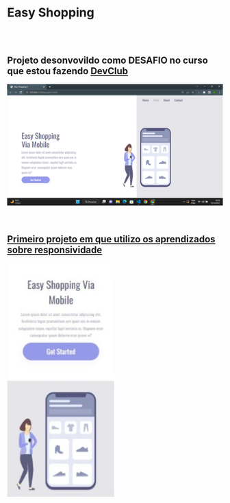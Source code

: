 <h1>Easy Shopping</h1>
<br>
<br>
<h2>Projeto desonvovildo como DESAFIO no curso que estou fazendo <a href="https://rodolfomori.com.br/DevClub">DevClub</h2>

<img src="https://github.com/caiotakenaka03/Easy-Shoppping-Project/blob/master/Easy%20Shopping.png?raw=true">
  
<br>
<br>
<br>
  
<h2>Primeiro projeto em que utilizo os aprendizados sobre responsividade</h2>

  <img src="https://github.com/caiotakenaka03/Easy-Shoppping-Project/blob/master/Easy%20Shopping%20mobile.jpeg?raw=true" width="250px">
